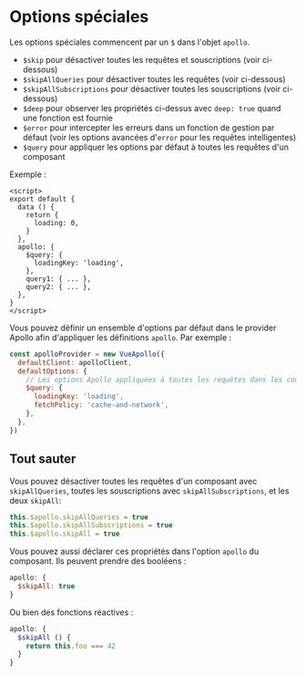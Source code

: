 
# Options spéciales

Les options spéciales commencent par un `$` dans l'objet `apollo`.

- `$skip` pour désactiver toutes les requêtes et souscriptions (voir ci-dessous)
- `$skipAllQueries` pour désactiver toutes les requêtes (voir ci-dessous)
- `$skipAllSubscriptions` pour désactiver toutes les souscriptions (voir ci-dessous)
- `$deep` pour observer les propriétés ci-dessus avec `deep: true` quand une fonction est fournie
- `$error` pour intercepter les erreurs dans un fonction de gestion par défaut (voir les options avancées d'`error` pour les requêtes intelligentes)
- `$query` pour appliquer les options par défaut à toutes les requêtes d'un composant

Exemple :

```vue
<script>
export default {
  data () {
    return {
      loading: 0,
    }
  },
  apollo: {
    $query: {
      loadingKey: 'loading',
    },
    query1: { ... },
    query2: { ... },
  },
}
</script>
```

Vous pouvez définir un ensemble d'options par défaut dans le provider Apollo afin d'appliquer les définitions `apollo`. Par exemple :

```js
const apolloProvider = new VueApollo({
  defaultClient: apolloClient,
  defaultOptions: {
    // Les options Apollo appliquées à toutes les requêtes dans les composants
    $query: {
      loadingKey: 'loading',
      fetchPolicy: 'cache-and-network',
    },
  },
})
```

## Tout sauter

Vous pouvez désactiver toutes les requêtes d'un composant avec `skipAllQueries`, toutes les souscriptions avec `skipAllSubscriptions`, et les deux `skipAll`:

```js
this.$apollo.skipAllQueries = true
this.$apollo.skipAllSubscriptions = true
this.$apollo.skipAll = true
```

Vous pouvez aussi déclarer ces propriétés dans l'option `apollo` du composant. Ils peuvent prendre des booléens :

```js
apollo: {
  $skipAll: true
}
```

Ou bien des fonctions réactives :

```js
apollo: {
  $skipAll () {
    return this.foo === 42
  }
}
```

